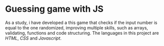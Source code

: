 # Guessing game with JS

As a study, i have developed a this game that checks if the input number is equal to the one randomized, improving multiple skills, such as arrays, validating, functions and code structuring.
The languages in this project are *HTML*, *CSS* and *Javascript*.
